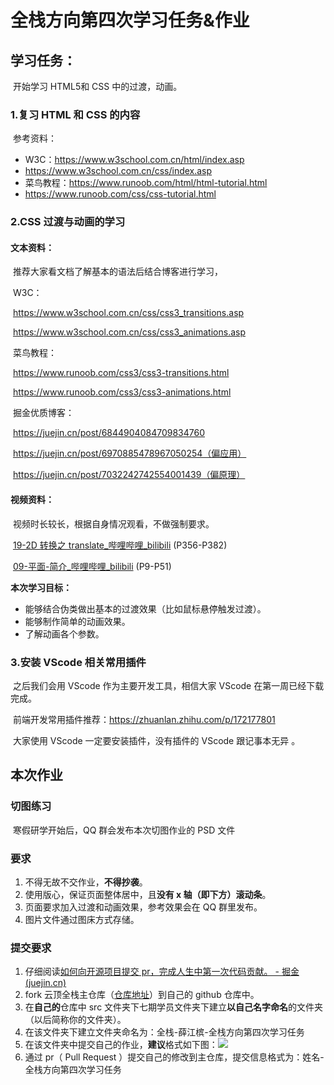 # 全栈方向第四次学习任务&作业



## 学习任务：
​	开始学习 HTML5和 CSS 中的过渡，动画。

### 	1.复习 HTML 和 CSS 的内容
​	参考资料：

* W3C：https://www.w3school.com.cn/html/index.asp
* https://www.w3school.com.cn/css/index.asp
* 菜鸟教程：https://www.runoob.com/html/html-tutorial.html
* https://www.runoob.com/css/css-tutorial.html



### 2.CSS 过渡与动画的学习

#### 		文本资料：

​		推荐大家看文档了解基本的语法后结合博客进行学习，

​		W3C：

​		https://www.w3school.com.cn/css/css3_transitions.asp

​		https://www.w3school.com.cn/css/css3_animations.asp

​		菜鸟教程：

​		https://www.runoob.com/css3/css3-transitions.html

​		https://www.runoob.com/css3/css3-animations.html

​		掘金优质博客：

​		https://juejin.cn/post/6844904084709834760

​		https://juejin.cn/post/6970885478967050254（偏应用）

​		https://juejin.cn/post/7032242742554001439（偏原理）



#### 		视频资料：

​		视频时长较长，根据自身情况观看，不做强制要求。

​		[19-2D 转换之 translate_哔哩哔哩_bilibili](https://www.bilibili.com/video/BV14J4114768?p=356&vd_source=9ac790ecc9e174250ed5b838758f861e) (P356-P382)

​		[09-平面-简介_哔哩哔哩_bilibili](https://www.bilibili.com/video/BV1xq4y1q7jZ?p=9&vd_source=9ac790ecc9e174250ed5b838758f861e) (P9-P51)



**本次学习目标：**

 * 能够结合伪类做出基本的过渡效果（比如鼠标悬停触发过渡）。
 * 能够制作简单的动画效果。
 * 了解动画各个参数。



### 3.安装 VScode 相关常用插件

​	之后我们会用 VScode 作为主要开发工具，相信大家 VScode 在第一周已经下载完成。

​	前端开发常用插件推荐：https://zhuanlan.zhihu.com/p/172177801

​	大家使用 VScode 一定要安装插件，没有插件的 VScode 跟记事本无异 。



## 本次作业

### 切图练习

​	寒假研学开始后，QQ 群会发布本次切图作业的 PSD 文件

### 要求

1. 不得无故不交作业，**不得抄袭**。
2. 使用版心，保证页面整体居中，且**没有 x 轴（即下方）滚动条**。
3. 页面要求加入过渡和动画效果，参考效果会在 QQ 群里发布。
4. 图片文件通过图床方式存储。

### 提交要求

1. 仔细阅读[如何向开源项目提交 pr，完成人生中第一次代码贡献。 - 掘金 (juejin.cn)](https://juejin.cn/post/7021727244124962846)
2. fork 云顶全栈主仓库（[仓库地址](https://github.com/SalengNotLittleMeng/YundingFullStack)）到自己的 github 仓库中。
3. 在**自己的**仓库中 src 文件夹下七期学员文件夹下建立**以自己名字命名**的文件夹（以后简称你的文件夹）。
4. 在该文件夹下建立文件夹命名为：全栈-薛江槟-全栈方向第四次学习任务
5. 在该文件夹中提交自己的作业，**建议**格式如下图：![](https://beyondclouds.oss-cn-beijing.aliyuncs.com/blog/images/b39646a0-d7f6-4bf6-b06a-8e68148590b4.png)
6. 通过 pr（ Pull Request ）提交自己的修改到主仓库，提交信息格式为：姓名-全栈方向第四次学习任务

